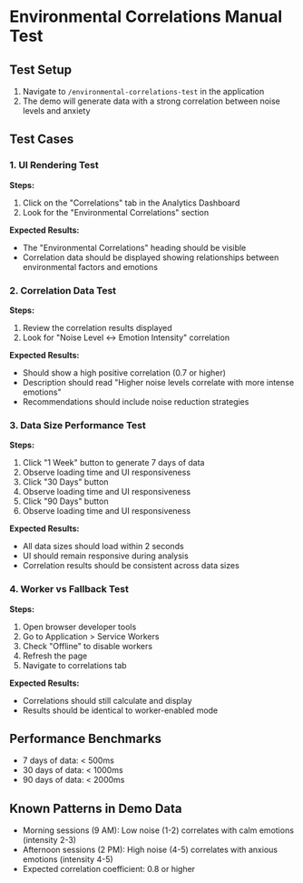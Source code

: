 # Environmental Correlations Manual Test

## Test Setup
1. Navigate to `/environmental-correlations-test` in the application
2. The demo will generate data with a strong correlation between noise levels and anxiety

## Test Cases

### 1. UI Rendering Test
**Steps:**
1. Click on the "Correlations" tab in the Analytics Dashboard
2. Look for the "Environmental Correlations" section

**Expected Results:**
- The "Environmental Correlations" heading should be visible
- Correlation data should be displayed showing relationships between environmental factors and emotions

### 2. Correlation Data Test
**Steps:**
1. Review the correlation results displayed
2. Look for "Noise Level ↔ Emotion Intensity" correlation

**Expected Results:**
- Should show a high positive correlation (0.7 or higher)
- Description should read "Higher noise levels correlate with more intense emotions"
- Recommendations should include noise reduction strategies

### 3. Data Size Performance Test
**Steps:**
1. Click "1 Week" button to generate 7 days of data
2. Observe loading time and UI responsiveness
3. Click "30 Days" button
4. Observe loading time and UI responsiveness
5. Click "90 Days" button
6. Observe loading time and UI responsiveness

**Expected Results:**
- All data sizes should load within 2 seconds
- UI should remain responsive during analysis
- Correlation results should be consistent across data sizes

### 4. Worker vs Fallback Test
**Steps:**
1. Open browser developer tools
2. Go to Application > Service Workers
3. Check "Offline" to disable workers
4. Refresh the page
5. Navigate to correlations tab

**Expected Results:**
- Correlations should still calculate and display
- Results should be identical to worker-enabled mode

## Performance Benchmarks
- 7 days of data: < 500ms
- 30 days of data: < 1000ms
- 90 days of data: < 2000ms

## Known Patterns in Demo Data
- Morning sessions (9 AM): Low noise (1-2) correlates with calm emotions (intensity 2-3)
- Afternoon sessions (2 PM): High noise (4-5) correlates with anxious emotions (intensity 4-5)
- Expected correlation coefficient: 0.8 or higher
